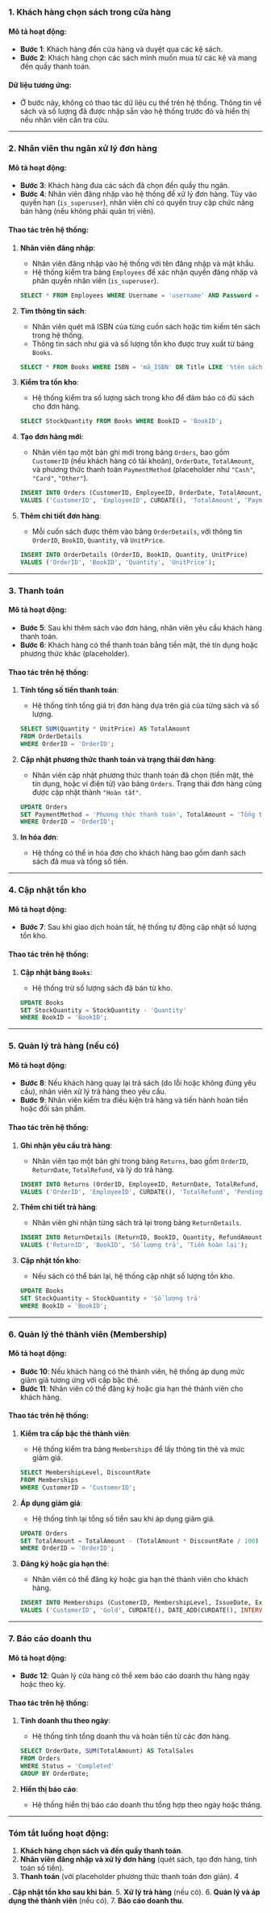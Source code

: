### **1. Khách hàng chọn sách trong cửa hàng**

#### **Mô tả hoạt động**:
- **Bước 1**: Khách hàng đến cửa hàng và duyệt qua các kệ sách.
- **Bước 2**: Khách hàng chọn các sách mình muốn mua từ các kệ và mang đến quầy thanh toán.

#### **Dữ liệu tương ứng**:
- Ở bước này, không có thao tác dữ liệu cụ thể trên hệ thống. Thông tin về sách và số lượng đã được nhập sẵn vào hệ thống trước đó và hiển thị nếu nhân viên cần tra cứu.

---

### **2. Nhân viên thu ngân xử lý đơn hàng**

#### **Mô tả hoạt động**:
- **Bước 3**: Khách hàng đưa các sách đã chọn đến quầy thu ngân.
- **Bước 4**: Nhân viên đăng nhập vào hệ thống để xử lý đơn hàng. Tùy vào quyền hạn (`is_superuser`), nhân viên chỉ có quyền truy cập chức năng bán hàng (nếu không phải quản trị viên).

#### **Thao tác trên hệ thống**:
1. **Nhân viên đăng nhập**:
   - Nhân viên đăng nhập vào hệ thống với tên đăng nhập và mật khẩu.
   - Hệ thống kiểm tra bảng `Employees` để xác nhận quyền đăng nhập và phân quyền nhân viên (`is_superuser`).
   
   ```sql
   SELECT * FROM Employees WHERE Username = 'username' AND Password = 'password';
   ```

2. **Tìm thông tin sách**:
   - Nhân viên quét mã ISBN của từng cuốn sách hoặc tìm kiếm tên sách trong hệ thống.
   - Thông tin sách như giá và số lượng tồn kho được truy xuất từ bảng `Books`.

   ```sql
   SELECT * FROM Books WHERE ISBN = 'mã_ISBN' OR Title LIKE '%tên sách%';
   ```

3. **Kiểm tra tồn kho**:
   - Hệ thống kiểm tra số lượng sách trong kho để đảm bảo có đủ sách cho đơn hàng.

   ```sql
   SELECT StockQuantity FROM Books WHERE BookID = 'BookID';
   ```

4. **Tạo đơn hàng mới**:
   - Nhân viên tạo một bản ghi mới trong bảng `Orders`, bao gồm `CustomerID` (nếu khách hàng có tài khoản), `OrderDate`, `TotalAmount`, và phương thức thanh toán `PaymentMethod` (placeholder như `"Cash"`, `"Card"`, `"Other"`).
   
   ```sql
   INSERT INTO Orders (CustomerID, EmployeeID, OrderDate, TotalAmount, PaymentMethod, Status)
   VALUES ('CustomerID', 'EmployeeID', CURDATE(), 'TotalAmount', 'PaymentMethod', 'Pending');
   ```

5. **Thêm chi tiết đơn hàng**:
   - Mỗi cuốn sách được thêm vào bảng `OrderDetails`, với thông tin `OrderID`, `BookID`, `Quantity`, và `UnitPrice`.

   ```sql
   INSERT INTO OrderDetails (OrderID, BookID, Quantity, UnitPrice)
   VALUES ('OrderID', 'BookID', 'Quantity', 'UnitPrice');
   ```

---

### **3. Thanh toán**

#### **Mô tả hoạt động**:
- **Bước 5**: Sau khi thêm sách vào đơn hàng, nhân viên yêu cầu khách hàng thanh toán.
- **Bước 6**: Khách hàng có thể thanh toán bằng tiền mặt, thẻ tín dụng hoặc phương thức khác (placeholder).

#### **Thao tác trên hệ thống**:
1. **Tính tổng số tiền thanh toán**:
   - Hệ thống tính tổng giá trị đơn hàng dựa trên giá của từng sách và số lượng.

   ```sql
   SELECT SUM(Quantity * UnitPrice) AS TotalAmount
   FROM OrderDetails
   WHERE OrderID = 'OrderID';
   ```

2. **Cập nhật phương thức thanh toán và trạng thái đơn hàng**:
   - Nhân viên cập nhật phương thức thanh toán đã chọn (tiền mặt, thẻ tín dụng, hoặc ví điện tử) vào bảng `Orders`. Trạng thái đơn hàng cũng được cập nhật thành `"Hoàn tất"`.

   ```sql
   UPDATE Orders
   SET PaymentMethod = 'Phương thức thanh toán', TotalAmount = 'Tổng tiền', Status = 'Completed'
   WHERE OrderID = 'OrderID';
   ```

3. **In hóa đơn**:
   - Hệ thống có thể in hóa đơn cho khách hàng bao gồm danh sách sách đã mua và tổng số tiền.

---

### **4. Cập nhật tồn kho**

#### **Mô tả hoạt động**:
- **Bước 7**: Sau khi giao dịch hoàn tất, hệ thống tự động cập nhật số lượng tồn kho.

#### **Thao tác trên hệ thống**:
1. **Cập nhật bảng `Books`**:
   - Hệ thống trừ số lượng sách đã bán từ kho.

   ```sql
   UPDATE Books
   SET StockQuantity = StockQuantity - 'Quantity'
   WHERE BookID = 'BookID';
   ```

---

### **5. Quản lý trả hàng (nếu có)**

#### **Mô tả hoạt động**:
- **Bước 8**: Nếu khách hàng quay lại trả sách (do lỗi hoặc không đúng yêu cầu), nhân viên xử lý trả hàng theo yêu cầu.
- **Bước 9**: Nhân viên kiểm tra điều kiện trả hàng và tiến hành hoàn tiền hoặc đổi sản phẩm.

#### **Thao tác trên hệ thống**:
1. **Ghi nhận yêu cầu trả hàng**:
   - Nhân viên tạo một bản ghi trong bảng `Returns`, bao gồm `OrderID`, `ReturnDate`, `TotalRefund`, và lý do trả hàng.

   ```sql
   INSERT INTO Returns (OrderID, EmployeeID, ReturnDate, TotalRefund, Status, Reason)
   VALUES ('OrderID', 'EmployeeID', CURDATE(), 'TotalRefund', 'Pending', 'Lý do');
   ```

2. **Thêm chi tiết trả hàng**:
   - Nhân viên ghi nhận từng sách trả lại trong bảng `ReturnDetails`.

   ```sql
   INSERT INTO ReturnDetails (ReturnID, BookID, Quantity, RefundAmount)
   VALUES ('ReturnID', 'BookID', 'Số lượng trả', 'Tiền hoàn lại');
   ```

3. **Cập nhật tồn kho**:
   - Nếu sách có thể bán lại, hệ thống cập nhật số lượng tồn kho.

   ```sql
   UPDATE Books
   SET StockQuantity = StockQuantity + 'Số lượng trả'
   WHERE BookID = 'BookID';
   ```

---

### **6. Quản lý thẻ thành viên (Membership)**

#### **Mô tả hoạt động**:
- **Bước 10**: Nếu khách hàng có thẻ thành viên, hệ thống áp dụng mức giảm giá tương ứng với cấp bậc thẻ.
- **Bước 11**: Nhân viên có thể đăng ký hoặc gia hạn thẻ thành viên cho khách hàng.

#### **Thao tác trên hệ thống**:
1. **Kiểm tra cấp bậc thẻ thành viên**:
   - Hệ thống kiểm tra bảng `Memberships` để lấy thông tin thẻ và mức giảm giá.

   ```sql
   SELECT MembershipLevel, DiscountRate
   FROM Memberships
   WHERE CustomerID = 'CustomerID';
   ```

2. **Áp dụng giảm giá**:
   - Hệ thống tính lại tổng số tiền sau khi áp dụng giảm giá.

   ```sql
   UPDATE Orders
   SET TotalAmount = TotalAmount - (TotalAmount * DiscountRate / 100)
   WHERE OrderID = 'OrderID';
   ```

3. **Đăng ký hoặc gia hạn thẻ**:
   - Nhân viên có thể đăng ký hoặc gia hạn thẻ thành viên cho khách hàng.

   ```sql
   INSERT INTO Memberships (CustomerID, MembershipLevel, IssueDate, ExpirationDate, DiscountRate)
   VALUES ('CustomerID', 'Gold', CURDATE(), DATE_ADD(CURDATE(), INTERVAL 1 YEAR), 10);
   ```

---

### **7. Báo cáo doanh thu**

#### **Mô tả hoạt động**:
- **Bước 12**: Quản lý cửa hàng có thể xem báo cáo doanh thu hàng ngày hoặc theo kỳ.

#### **Thao tác trên hệ thống**:
1. **Tính doanh thu theo ngày**:
   - Hệ thống tính tổng doanh thu và hoàn tiền từ các đơn hàng.

   ```sql
   SELECT OrderDate, SUM(TotalAmount) AS TotalSales
   FROM Orders
   WHERE Status = 'Completed'
   GROUP BY OrderDate;
   ```

2. **Hiển thị báo cáo**:
   - Hệ thống hiển thị báo cáo doanh thu tổng hợp theo ngày hoặc tháng.

---

### **Tóm tắt luồng hoạt động**:

1. **Khách hàng chọn sách và đến quầy thanh toán**.
2. **Nhân viên đăng nhập và xử lý đơn hàng** (quét sách, tạo đơn hàng, tính toán số tiền).
3. **Thanh toán** (với placeholder phương thức thanh toán đơn giản).
4

. **Cập nhật tồn kho sau khi bán**.
5. **Xử lý trả hàng** (nếu có).
6. **Quản lý và áp dụng thẻ thành viên** (nếu có).
7. **Báo cáo doanh thu**.
